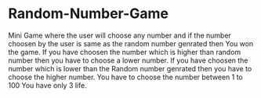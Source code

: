 # Random-Number-Game
Mini Game where the user will choose any number and if the number choosen by the user is same as the random number genrated then You won the game.
If you have choosen the number which is higher than random number then you have to choose a lower number.
If you have choosen the number which is lower than the Random number genrated then you have to choose the higher number.
You have to choose the number between 1 to 100
You have only 3 life.
